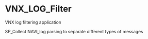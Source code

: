 # VNX_LOG_Filter
VNX log filtering application

SP_Collect NAVI_log parsing to separate different types of messages
